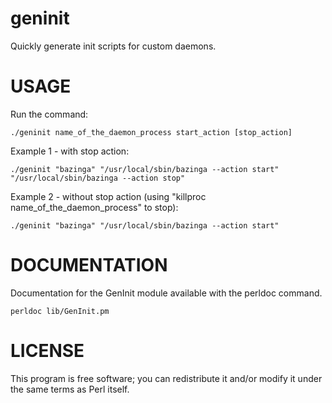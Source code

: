 geninit
=======

Quickly generate init scripts for custom daemons.

USAGE
=====

Run the command:

  `./geninit name_of_the_daemon_process start_action [stop_action]`

Example 1 - with stop action:

  `./geninit "bazinga" "/usr/local/sbin/bazinga --action start" "/usr/local/sbin/bazinga --action stop"`

Example 2 - without stop action (using "killproc name_of_the_daemon_process" to stop):

  `./geninit "bazinga" "/usr/local/sbin/bazinga --action start"`

DOCUMENTATION
=============

Documentation for the GenInit module available with the perldoc command.

  `perldoc lib/GenInit.pm`

LICENSE
=======

This program is free software; you can redistribute it and/or modify it under the same terms as Perl itself.
